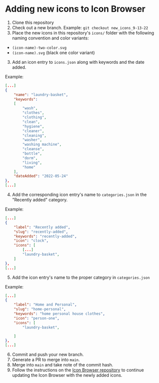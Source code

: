 # Adding new icons to Icon Browser

1. Clone this repository
2. Check out a new branch. Example: `git checkout new_icons_9-13-22`
2. Place the new icons in this repository's `icons/` folder with the following naming convention and color variants:
- `(icon-name)-two-color.svg`
- `(icon-name).svg` (black one color variant)
3. Add an icon entry to `icons.json` along with keywords and the date added.

Example:

```json
[...]
{
    "name": "laundry-basket",
    "keywords":
    [
        "wash",
        "clothes",
        "clothing",
        "clean",
        "hygiene",
        "cleaner",
        "cleaning",
        "washer",
        "washing machine",
        "cleanse",
        "bottle",
        "dorm",
        "living",
        "home"
    ],
    "dateAdded": "2022-05-24"
},
[...]
```
4. Add the corresponding icon entry's name to `categories.json` in the "Recently added" category.

Example:

```json
[...]
{
    "label": "Recently added",
    "slug": "recently-added",
    "keywords": "recently-added",
    "icon": "clock",
    "icons": [
        [...]
        "laundry-basket",
    ]
},
[...]
```

5. Add the icon entry's name to the proper category in `categories.json`

Example:
```json
[...]
{
    "label": "Home and Personal",
    "slug": "home-personal",
    "keywords": "home personal house clothes",
    "icon": "person-one",
    "icons": [
        "laundry-basket",

    ]
},
[...]
```

6. Commit and push your new branch.
7. Generate a PR to merge into `main`.
8. Merge into `main` and take note of the commit hash.
9. Follow the instructions on the [Icon Browser repository](https://github.com/uiowa/brand-icons/blob/main/README.md) to continue updating the Icon Browser with the newly added icons.